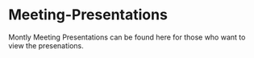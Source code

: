 # Meeting-Presentations

Montly Meeting Presentations can be found here for those who want to view the presenations. 
